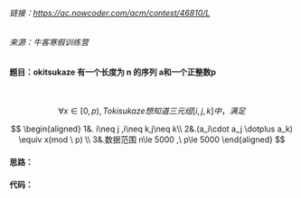 
###### 链接：https://ac.nowcoder.com/acm/contest/46810/L
###### 来源：牛客寒假训练营

#### 题目：okitsukaze 有一个长度为 n 的序列 a和一个正整数p 
<br>

$$
\forall x \in[0,p), Tokisukaze 想知道三元组[i,j,k] 中，满足 
$$

$$
\begin{aligned}
1&. i\neq j ,i\neq k,j\neq k\\
2&.(a_i\cdot a_j \dotplus a_k) \equiv x(mod \ p) \\
3&.数据范围 n\le 5000 ,\  p\le 5000
\end{aligned}
$$

 

#### 思路：





#### 代码：
    
